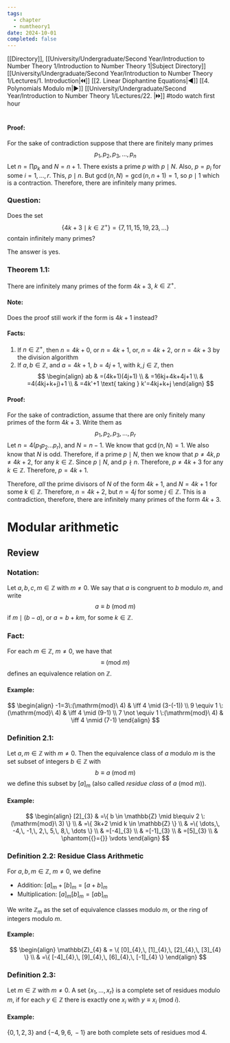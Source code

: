 ```yaml
---
tags:
  - chapter
  - numtheory1
date: 2024-10-01
completed: false
---
```

[[Directory]], [[University/Undergraduate/Second Year/Introduction to Number Theory 1/Introduction to Number Theory 1|Subject Directory]]
[[University/Undergraduate/Second Year/Introduction to Number Theory 1/Lectures/1. Introduction|🞀🞀]] [[2. Linear Diophantine Equations|◀]] [[4. Polynomials Modulo m|▶]] [[University/Undergraduate/Second Year/Introduction to Number Theory 1/Lectures/22. |🞂🞂]]
#todo watch first hour
# 
## 
#### Proof:
For the sake of contradiction suppose that there are finitely many primes 
$$
p_{1},\, p_{2},\, p_{3},\,\dots,\,p_{n}
$$
Let ${} n=\prod p_{k} {}$ and ${} N=n+1 {}$. There exists a prime $p$ with $p \mid N {}$. Also, ${} p=p_{i} {}$ for some ${} i=1,\,\dots,\,r {}$. This, ${} p \mid n {}$. But ${} \gcd(n,\, N)=\gcd(n,\, n+1)=1 {}$, so ${} p \mid 1 {}$ which is a contraction. Therefore, there are infinitely many primes.
### Question:
Does the set 
$$
\{ 4k+3 \mid  k \in \mathbb{Z}^{+} \}=\{ 7,\, 11,\, 15,\, 19,\, 23,\,\dots \}
$$
contain infinitely many primes?

The answer is yes.
### Theorem 1.1:
There are infinitely many primes of the form ${} 4k+3 {}$, ${} k \in \mathbb{Z}^{+} {}$. 
#### Note:
Does the proof still work if the form is ${} 4k+1 {}$ instead?
#### Facts:
1. If ${} n \in \mathbb{Z}^{+} {}$, then ${} n=4k+0 {}$, or ${} n=4k+1 {}$, or, ${} n=4k+2 {}$, or ${} n=4k+3 {}$ by the division algorithm
2. If ${} a,\, b \in \mathbb{Z} {}$, and ${} a=4k+1 {}$, ${} b=4j+1 {}$, with ${} k,\, j \in \mathbb{Z} {}$, then 
$$
\begin{align}
ab & =(4k+1)(4j+1) \\
  & =16kj+4k+4j+1 \\
  & =4(4kj+k+j)+1 \\
  & =4k'+1 \text{ taking } k'=4kj+k+j
\end{align}
$$
#### Proof:
For the sake of contradiction, assume that there are only finitely many primes of the form ${} 4k+3 {}$. Write them as
$$
p_{1},\, p_{2},\, p_{3},\,\dots,\,p_{r}
$$
Let ${} n=4(p_{1} p_{2}\dots p_{r}) {}$, and ${} N=n-1 {}$. We know that ${} \gcd(n,\, N)=1 {}$. We also know that $N {}$ is odd. Therefore, if a prime ${} p \mid N {}$, then we know that ${} p\neq 4k,\, p\neq 4k+2 {}$, for any ${} k \in \mathbb{Z} {}$. Since $p \mid N {}$, and $p\nmid n$. Therefore, ${} p\neq 4k+3 {}$ for any ${} k \in \mathbb{Z} {}$. Therefore, ${} p=4k+1 {}$.

Therefore, *all* the prime divisors of $N {}$ of the form ${} 4k+1 {}$, and ${} N=4k+1 {}$ for some ${} k \in  \mathbb{Z} {}$. Therefore, ${} n=4k+2 {}$, but ${} n=4j {}$ for some ${} j \in \mathbb{Z} {}$. This is a contradiction, therefore, there are infinitely many primes of the form ${} 4k+3 {}$.
# Modular arithmetic
## Review
### Notation:
Let ${} a,\, b,\, c ,\, m \in \mathbb{Z} {}$ with ${} m\neq 0 {}$. We say that $a {}$ is congruent to $b {}$ modulo $m {}$, and write
$$
a\equiv b\:(\mathrm{mod}\  m) 
$$
if ${} m \mid (b-a) {}$, or ${} a=b+km {}$, for some ${} k \in \mathbb{Z} {}$. 
### Fact:
For each ${} m \in \mathbb{Z} {}$, ${} m\neq 0 {}$, we have that
$$
\equiv \:(\mathrm{mod}\  m) 
$$
defines an equivalence relation on $\mathbb{Z}$.
#### Example:
$$
\begin{align}
-1=3\:(\mathrm{mod}\  4) &  \iff 4 \mid (3-(-1)) \\
  9 \equiv 1 \:(\mathrm{mod}\  4)  &  \iff 4 \mid (9-1) \\
 7 \not \equiv 1 \:(\mathrm{mod}\  4)   & \iff 4 \nmid (7-1)
\end{align}
$$
### Definition 2.1:
Let ${} a,\, m \in \mathbb{Z} {}$ with ${} m\neq 0 {}$. Then the equivalence class of $a$ modulo $m {}$ is the set subset of integers ${} b \in \mathbb{Z} {}$ with
$$
b\equiv a \:(\mathrm{mod}\  m) 
$$
we define this subset by ${} [a]_{m} {}$ (also called *residue class* of ${} a \:(\mathrm{mod}\  m)  {}$).
#### Example:
$$
\begin{align}
[2]_{3} & =\{ b \in \mathbb{Z} \mid  b\equiv 2 \:(\mathrm{mod}\  3)  \} \\
  & =\{ 3k+2 \mid  k \in \mathbb{Z} \} \\
  & =\{ \dots,\, -4,\, -1,\, 2,\, 5,\, 8,\, \dots \} \\
  & =[-4]_{3} \\
  & =[-1]_{3} \\
  & =[5]_{3} \\
  & \phantom{{}={}} \vdots
\end{align}
$$
### Definition 2.2: Residue Class Arithmetic
For ${} a,\, b ,\, m \in \mathbb{Z} {}$, ${} m\neq 0$, we define
- Addition: ${} [a]_{m}+[b]_{m}=[a+b]_{m} {}$
- Multiplication: ${} [a]_{m}[b]_{m}=[ab]_{m} {}$

We write ${} \mathbb{Z}_{m}$ as the set of equivalence classes modulo $m$, or the ring of integers modulo $m$.
#### Example:
$$
\begin{align}
\mathbb{Z}_{4}  & = \{ [0]_{4},\, [1]_{4},\, [2]_{4},\, [3]_{4} \} \\
  & =\{ [-4]_{4},\, [9]_{4},\, [6]_{4},\, [-1]_{4} \}
\end{align}
$$
### Definition 2.3:
Let ${} m \in \mathbb{Z} {}$ with $m\neq 0$. A set ${} \{ x_{1},\,\dots,\,x_{r} \} {}$ is a complete set of residues modulo $m$, if for each ${} y \in \mathbb{Z} {}$ there is exactly one ${} x_{i} {}$ with ${} y \equiv  x_{i} \:(\mathrm{mod}\  i)  {}$. 
#### Example:
${} \{ 0,\, 1,\, 2,\, 3 \} {}$ and ${} \{ -4,\, 9,\, 6,\, -1 \} {}$ are both complete sets of residues ${} \mathrm{mod}\  4  {}$.
